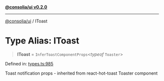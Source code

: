 [**@consolia/ui v0.2.0**](../README.md)

***

[@consolia/ui](../README.md) / IToast

# Type Alias: IToast

> **IToast** = `InferToastComponentProps`\<*typeof* `Toaster`\>

Defined in: [types.ts:985](https://github.com/consolia-io/ui/blob/main/src/types.ts#L985)

Toast notification props - inherited from react-hot-toast Toaster component
